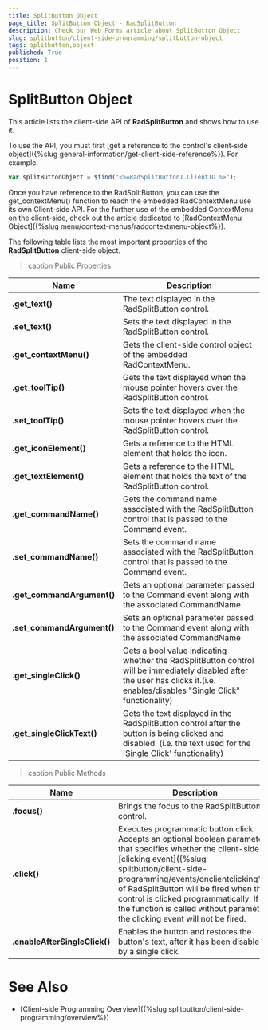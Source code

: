 ```yaml
---
title: SplitButton Object
page_title: SplitButton Object - RadSplitButton
description: Check our Web Forms article about SplitButton Object.
slug: splitbutton/client-side-programming/splitbutton-object
tags: splitbutton,object
published: True
position: 1
---
```


# SplitButton Object

This article lists the client-side API of **RadSplitButton** and shows how to use it.

To use the API, you must first [get a reference to the control's client-side object]({%slug general-information/get-client-side-reference%}). For example:

````JavaScript
var splitButtonObject = $find("<%=RadSplitButton1.ClientID %>");
````

Once you have reference to the RadSplitButton, you can use the get_contextMenu() function to reach the embedded RadContextMenu use its own Client-side API. For the further use of the embedded ContextMenu on the client-side, check out the article dedicated to [RadContextMenu Object]({%slug menu/context-menus/radcontextmenu-object%}).

The following table lists the most important properties of the **RadSplitButton** client-side object.

>caption Public Properties

| Name | Description |
| ------ | ------ |
| **.get_text()** |The text displayed in the RadSplitButton control.|
| **.set_text()** |Sets the text displayed in the RadSplitButton control.|
| **.get_contextMenu()** |Gets the client-side control object of the embedded RadContextMenu.|
| **.get_toolTip()** |Gets the text displayed when the mouse pointer hovers over the RadSplitButton control.|
| **.set_toolTip()** |Sets the text displayed when the mouse pointer hovers over the RadSplitButton control.|
| **.get_iconElement()** |Gets a reference to the HTML element that holds the icon.|
| **.get_textElement()** |Gets a reference to the HTML element that holds the text of the RadSplitButton control.|
| **.get_commandName()** |Gets the command name associated with the RadSplitButton control that is passed to the Command event.|
| **.set_commandName()** |Sets the command name associated with the RadSplitButton control that is passed to the Command event.|
| **.get_commandArgument()** |Gets an optional parameter passed to the Command event along with the associated CommandName.|
| **.set_commandArgument()** |Sets an optional parameter passed to the Command event along with the associated CommandName|
| **.get_singleClick()** |Gets a bool value indicating whether the RadSplitButton control will be immediately disabled after the user has clicks it.(i.e. enables/disables "Single Click" functionality)|
| **.get_singleClickText()** |Gets the text displayed in the RadSplitButton control after the button is being clicked and disabled. (i.e. the text used for the 'Single Click' functionality)|

>caption Public Methods

| Name | Description |
| ------ | ------ |
| **.focus()** |Brings the focus to the RadSplitButton control.|
| **.click()** |Executes programmatic button click. Accepts an optional boolean parameter that specifies whether the client-side [clicking event]({%slug splitbutton/client-side-programming/events/onclientclicking%}) of RadSplitButton will be fired when the control is clicked programmatically. If the function is called without parameter,	the clicking event will not be fired.|
| **.enableAfterSingleClick()** |Enables the button and restores the button's text, after it has been disabled by a single click.|


# See Also

 * [Client-side Programming Overview]({%slug splitbutton/client-side-programming/overview%})
 


